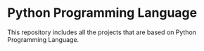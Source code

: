 # Python Programming Language
This repository includes all the projects that are based on Python Programming Language. 
